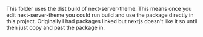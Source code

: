 This folder uses the dist build of next-server-theme.
This means once you edit next-server-theme you could run build and use the package directly in this project.
Originally I had packages linked but nextjs doesn't like it so until then just copy and past the package in.
